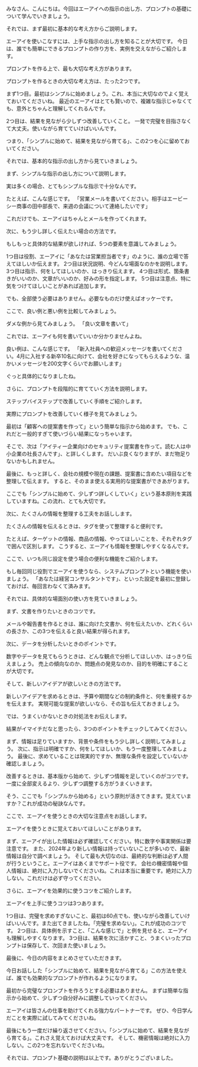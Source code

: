 みなさん、こんにちは。今回はエーアイへの指示の出し方、プロンプトの基礎について学んでいきましょう。

それでは、まず最初に基本的な考え方からご説明します。

エーアイを使いこなすには、上手な指示の出し方を知ることが大切です。
今日は、誰でも簡単にできるプロンプトの作り方を、実例を交えながらご紹介します。

プロンプトを作る上で、最も大切な考え方があります。

プロンプトを作るときの大切な考え方は、たった2つです。

まず1つ目。最初はシンプルに始めましょう。これ、本当に大切なのでよく覚えておいてくださいね。
最近のエーアイはとても賢いので、複雑な指示じゃなくても、意外とちゃんと理解してくれるんです。

2つ目は、結果を見ながら少しずつ改善していくこと。
一発で完璧を目指さなくて大丈夫。使いながら育てていけばいいんです。

つまり、「シンプルに始めて、結果を見ながら育てる」、この2つを心に留めておいてください。

それでは、基本的な指示の出し方から見ていきましょう。

まず、シンプルな指示の出し方について説明します。

実は多くの場合、とてもシンプルな指示で十分なんです。

たとえば、こんな感じです。
「営業メールを書いてください。相手はエービーシー商事の田中部長で、来週の会議について連絡したいです」

これだけでも、エーアイはちゃんとメールを作ってくれます。

次に、もう少し詳しく伝えたい場合の方法です。

もしもっと具体的な結果が欲しければ、5つの要素を意識してみましょう。

1つ目は役割、エーアイに「あなたは営業担当者です」のように、誰の立場で答えてほしいか伝えます。
2つ目は状況説明、今どんな場面なのかを説明します。
3つ目は指示、何をしてほしいのか、はっきり伝えます。
4つ目は形式、箇条書きがいいのか、文章がいいのか、好みの形を指定します。
5つ目は注意点、特に気をつけてほしいことがあれば追加します。

でも、全部使う必要はありません。必要なものだけ使えばオッケーです。

ここで、良い例と悪い例を比較してみましょう。

ダメな例から見てみましょう。
「良い文章を書いて」

これでは、エーアイも何を書いていいか分かりませんよね。

良い例は、こんな感じです。
「新入社員への歓迎メッセージを書いてください。4月に入社する新卒10名に向けて、会社を好きになってもらえるような、温かいメッセージを200文字くらいでお願いします」

ぐっと具体的になりましたね。

さらに、プロンプトを段階的に育てていく方法を説明します。

ステップバイステップで改善していく手順をご紹介します。

実際にプロンプトを改善していく様子を見てみましょう。

最初は「顧客への提案書を作って」という簡単な指示から始めます。
でも、これだと一般的すぎて使いづらい結果になっちゃいます。

そこで、次は「アイティー企業向けのセキュリティ提案書を作って。読む人は中小企業の社長さんです」、と詳しくします。
だいぶ良くなりますが、まだ物足りないかもしれません。

最後に、もっと詳しく、会社の規模や現在の課題、提案書に含めたい項目などを整理して伝えます。
すると、そのまま使える実用的な提案書ができあがります。

ここでも「シンプルに始めて、少しずつ詳しくしていく」という基本原則を実践していますね。この流れ、とても大切です。

次に、たくさんの情報を整理する工夫をお話しします。

たくさんの情報を伝えるときは、タグを使って整理すると便利です。

たとえば、ターゲットの情報、商品の情報、やってほしいことを、それぞれタグで囲んで区別します。
こうすると、エーアイも情報を整理しやすくなるんです。

ここで、いつも同じ設定を使う場合の便利な機能をご紹介します。

もし毎回同じ役割でエーアイを使うなら、システムプロンプトという機能を使いましょう。
「あなたは経営コンサルタントです」、といった設定を最初に登録しておけば、毎回言わなくて済みます。

それでは、具体的な場面別の使い方を見ていきましょう。

まず、文書を作りたいときのコツです。

メールや報告書を作るときは、誰に向けた文書か、何を伝えたいか、どれくらいの長さか、この3つを伝えると良い結果が得られます。

次に、データを分析したいときのポイントです。

数字やデータを見てもらうときは、どんな観点で分析してほしいか、はっきり伝えましょう。
売上の傾向なのか、問題点の発見なのか、目的を明確にすることが大切です。

そして、新しいアイデアが欲しいときの方法です。

新しいアイデアを求めるときは、予算や期間などの制約条件と、何を重視するかを伝えます。
実現可能な提案が欲しいなら、その旨も伝えておきましょう。

では、うまくいかないときの対処法をお伝えします。

結果がイマイチだなと思ったら、3つのポイントをチェックしてみてください。

まず、情報は足りていますか、背景や条件をもう少し詳しく説明してみましょう。
次に、指示は明確ですか、何をしてほしいか、もう一度整理してみましょう。
最後に、求めていることは現実的ですか、無理な条件を設定していないか確認しましょう。

改善するときは、基本版から始めて、少しずつ情報を足していくのがコツです。
一度に全部変えるより、少しずつ調整する方がうまくいきます。

そう、ここでも「シンプルから始める」という原則が活きてきます。覚えていますか？これが成功の秘訣なんです。

ここで、エーアイを使うときの大切な注意点をお話しします。

エーアイを使うときに覚えておいてほしいことがあります。

まず、エーアイが出した情報は必ず確認してください。特に数字や事実関係は要注意です。
また、2024年より新しい情報は持っていないことが多いので、最新情報は自分で調べましょう。
そして最も大切なのは、最終的な判断は必ず人間が行うということ。エーアイはあくまでサポート役です。
会社の機密情報や個人情報は、絶対に入力しないでくださいね。これは本当に重要です。絶対に入力しない。これだけは必ず守ってください。

さらに、エーアイを効果的に使うコツをご紹介します。

エーアイを上手に使うコツは3つあります。

1つ目は、完璧を求めすぎないこと、最初は60点でも、使いながら改善していけばいいんです。また出てきましたね。「完璧を求めない」。これが成功のコツです。
2つ目は、具体例を示すこと、「こんな感じで」と例を見せると、エーアイも理解しやすくなります。
3つ目は、結果を次に活かすこと、うまくいったプロンプトは保存して、次回また使いましょう。

最後に、今日の内容をまとめさせていただきます。

今日お話しした「シンプルに始めて、結果を見ながら育てる」この方法を使えば、誰でも効果的なプロンプトが作れるようになります。

最初から完璧なプロンプトを作ろうとする必要はありません。
まずは簡単な指示から始めて、少しずつ自分好みに調整していってください。

エーアイは皆さんの仕事を助けてくれる強力なパートナーです。
ぜひ、今日学んだことを実際に試してみてくださいね。

最後にもう一度だけ繰り返させてください。「シンプルに始めて、結果を見ながら育てる」。これさえ覚えておけば大丈夫です。
そして、機密情報は絶対に入力しない。この2つを忘れないでくださいね。

それでは、プロンプト基礎の説明は以上です。ありがとうございました。